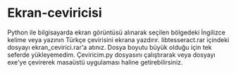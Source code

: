 # Ekran-ceviricisi
Python ile bilgisayarda ekran görüntüsü alınarak seçilen bölgedeki İngilizce kelime veya yazının Türkçe çevirisini ekrana yazdırır.
libtesseract.rar içindeki dosyayı ekran_cevirici.rar'a atınız. Dosya boyutu büyük olduğu için tek seferde yükleyemedim.
Çeviricim.py dosyasını çalıştırarak veya dosyayı exe'ye çevirerek masaüstü uygulaması haline getirebilirsiniz.
